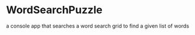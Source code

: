 WordSearchPuzzle
================

a console app that searches a word search grid to find a given list of words
